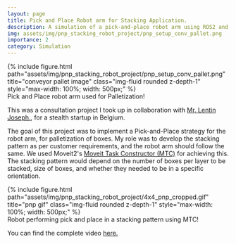 ```yaml
---
layout: page
title: Pick and Place Robot arm for Stacking Application.
description: A simulation of a pick-and-place robot arm using ROS2 and Moveit2.
img: assets/img/pnp_stacking_robot_project/pnp_setup_conv_pallet.png
importance: 2
category: Simulation
---
```


<!-- Every project has a beautiful feature showcase page.
It's easy to include images in a flexible 3-column grid format.
Make your photos 1/3, 2/3, or full width.

To give your project a background in the portfolio page, just add the img tag to the front matter like so:

    ---
    layout: page
    title: project
    description: a project with a background image
    img: /assets/img/12.jpg
    --- -->


<div class="row justify-content-center">
    <div class="col-sm-12 col-md-6 mt-3 mt-md-0 text-center">
        {% include figure.html path="assets/img/pnp_stacking_robot_project/pnp_setup_conv_pallet.png" title="conveyor pallet image" class="img-fluid rounded z-depth-1" style="max-width: 100%; width: 500px;" %}
    </div>
</div>

<div class="caption">
    Pick and Place robot arm used for Palletization!
</div>

This was a consultation project I took up in collaboration with <a href="https://www.linkedin.com/in/lentinjoseph/">Mr. Lentin Joseph.</a>, for a stealth startup in Belgium.

The goal of this project was to implement a Pick-and-Place strategy for the robot arm, for palletization of boxes.
My role was to develop the stacking pattern as per customer requirements, and the robot arm should follow the same.
We used Moveit2's  <a href="https://moveit.picknik.ai/humble/doc/tutorials/pick_and_place_with_moveit_task_constructor/pick_and_place_with_moveit_task_constructor.html">Moveit Task Constructor (MTC)</a> for achieving this.
The stacking pattern would depend on the number of boxes per layer to be stacked, size of boxes, and whether they needed to be in a specific orientation.



<div class="row justify-content-center">
    <div class="col-sm-12 col-md-6 mt-3 mt-md-0 text-center">
        {% include figure.html path="assets/img/pnp_stacking_robot_project/4x4_pnp_cropped.gif" title="pnp gif" class="img-fluid rounded z-depth-1" style="max-width: 100%; width: 500px;" %}
    </div>
</div>

<div class="caption">
    Robot performing pick and place in a stacking pattern using MTC!
</div>

You can find the complete video <a href="https://drive.google.com/file/d/1hSX68V6WXo9nTTo0_UU0n5mtZCldMdum/view?usp=sharing">here.</a>


